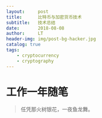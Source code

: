 ```yaml
---
layout:     post
title:      比特币与加密货币技术
subtitle:   技术总结
date:       2018-08-08
author:     LT
header-img: img/post-bg-hacker.jpg
catalog: true
tags:
    - cryptocurrency
    - cryptography
---
```


# 工作一年随笔

> 任凭那火树银花，一夜鱼龙舞。